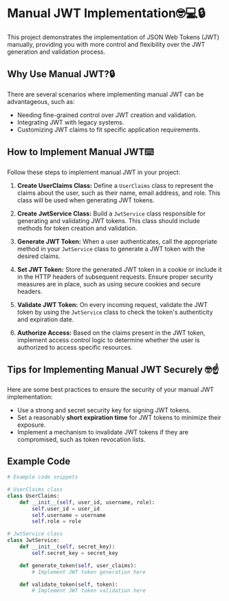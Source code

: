 # Manual JWT Implementation🤓💻🔒


This project demonstrates the implementation of JSON Web Tokens (JWT) manually, providing you with more control and flexibility over the JWT generation and validation process.

## Why Use Manual JWT?🔒

There are several scenarios where implementing manual JWT can be advantageous, such as:

- Needing fine-grained control over JWT creation and validation.
- Integrating JWT with legacy systems.
- Customizing JWT claims to fit specific application requirements.

## How to Implement Manual JWT⌨️

Follow these steps to implement manual JWT in your project:

1. **Create UserClaims Class:** Define a `UserClaims` class to represent the claims about the user, such as their name, email address, and role. This class will be used when generating JWT tokens.

2. **Create JwtService Class:** Build a `JwtService` class responsible for generating and validating JWT tokens. This class should include methods for token creation and validation.

3. **Generate JWT Token:** When a user authenticates, call the appropriate method in your `JwtService` class to generate a JWT token with the desired claims.

4. **Set JWT Token:** Store the generated JWT token in a cookie or include it in the HTTP headers of subsequent requests. Ensure proper security measures are in place, such as using secure cookies and secure headers.

5. **Validate JWT Token:** On every incoming request, validate the JWT token by using the `JwtService` class to check the token's authenticity and expiration date.

6. **Authorize Access:** Based on the claims present in the JWT token, implement access control logic to determine whether the user is authorized to access specific resources.

## Tips for Implementing Manual JWT Securely 🤓☝️

Here are some best practices to ensure the security of your manual JWT implementation:

- Use a strong and secret security key for signing JWT tokens.
- Set a reasonably **short expiration time** for JWT tokens to minimize their exposure.
- Implement a mechanism to invalidate JWT tokens if they are compromised, such as token revocation lists.

## Example Code

```python
# Example code snippets

# UserClaims class
class UserClaims:
    def __init__(self, user_id, username, role):
        self.user_id = user_id
        self.username = username
        self.role = role

# JwtService class
class JwtService:
    def __init__(self, secret_key):
        self.secret_key = secret_key

    def generate_token(self, user_claims):
        # Implement JWT token generation here

    def validate_token(self, token):
        # Implement JWT token validation here

